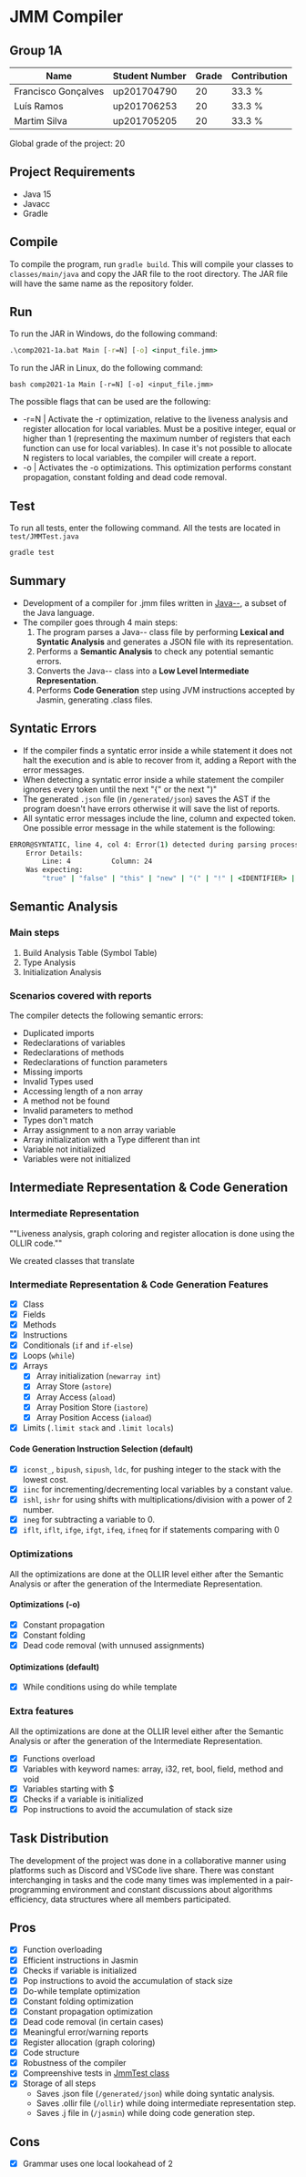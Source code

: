 # JMM Compiler

## Group 1A

| Name                | Student Number | Grade | Contribution |
| ------------------- | -------------- | ----- | ------------ |
| Francisco Gonçalves | up201704790    |  20   |     33.3 %   |
| Luís Ramos          | up201706253    |  20   |     33.3 %   |
| Martim Silva        | up201705205    |  20   |     33.3 %   |

Global grade of the project: 20

## Project Requirements

- Java 15
- Javacc
- Gradle

## Compile

To compile the program, run `gradle build`. This will compile your classes to `classes/main/java` and copy the JAR file to the root directory. The JAR file will have the same name as the repository folder.

## Run
To run the JAR in Windows, do the following command:

```cmd
.\comp2021-1a.bat Main [-r=N] [-o] <input_file.jmm>
```

To run the JAR in Linux, do the following command:
```shell
bash comp2021-1a Main [-r=N] [-o] <input_file.jmm>
```

The possible flags that can be used are the following:
- -r=N | Activate the -r optimization, relative to the liveness analysis and register allocation for local variables. Must be a positive integer, equal or higher than 1 (representing the maximum number of registers that each function can use for local variables). In case it's not possible to allocate N registers to local variables, the compiler will create a report.
- -o | Activates the -o optimizations. This optimization performs constant propagation, constant folding and dead code removal.

## Test

To run all tests, enter the following command. All the tests are located in `test/JMMTest.java`

```cmd
gradle test
```

## Summary

- Development of a compiler for .jmm files written in [Java--](https://www.cs.purdue.edu/homes/hosking/502/project/grammar.html), a subset of the Java language.
- The compiler goes through 4 main steps:
  1. The program parses a Java-- class file by performing **Lexical and Syntatic Analysis** and generates a JSON file with its representation.
  2. Performs a **Semantic Analysis** to check any potential semantic errors.
  3. Converts the Java-- class into a **Low Level Intermediate Representation**.
  4. Performs **Code Generation** step using JVM instructions accepted by Jasmin, generating .class files.

## Syntatic Errors

- If the compiler finds a syntatic error inside a while statement it does not halt the execution and is able to recover from it, adding a Report with the error messages. 
- When detecting a syntatic error inside a while statement the compiler ignores every token until the next "{" or the next ")"
- The generated `.json` file (in `/generated/json`) saves the AST if the program doesn't have errors otherwise it will save the list of reports.
- All syntatic error messages include the line, column and expected token. One possible error message in the while statement is the following:
```cmd
ERROR@SYNTATIC, line 4, col 4: Error(1) detected during parsing process. Unexpected token ')' ....
    Error Details:
        Line: 4          Column: 24
    Was expecting:
        "true" | "false" | "this" | "new" | "(" | "!" | <IDENTIFIER> | <INTEGER_LITERAL>
```

## Semantic Analysis

### Main steps

1. Build Analysis Table (Symbol Table)
2. Type Analysis
3. Initialization Analysis

### Scenarios covered with reports

The compiler detects the following semantic errors:

- Duplicated imports
- Redeclarations of variables
- Redeclarations of methods
- Redeclarations of function parameters
- Missing imports
- Invalid Types used
- Accessing length of a non array
- A method not be found
- Invalid parameters to method
- Types don't match
- Array assignment to a non array variable
- Array initialization with a Type different than int
- Variable not initialized
- Variables were not initialized

## Intermediate Representation & Code Generation

### Intermediate Representation
""Liveness analysis, graph coloring and register allocation is done using the OLLIR code.""

We created classes that translate 

### Intermediate Representation  & Code Generation  Features
- [x] Class
- [x] Fields
- [x] Methods
- [x] Instructions
- [x] Conditionals (`if` and `if-else`)
- [x] Loops (`while`)
- [x] Arrays
  - [x] Array initialization (`newarray int`)
  - [x] Array Store (`astore`)
  - [x] Array Access (`aload`)
  - [x] Array Position Store (`iastore`)
  - [x] Array Position Access (`iaload`)
- [x] Limits (`.limit stack` and `.limit locals`)

#### Code Generation Instruction Selection (default)

- [x] `iconst_`, `bipush`, `sipush`, `ldc`, for pushing integer to the stack with the lowest cost.
- [x] `iinc` for incrementing/decrementing local variables by a constant value.
- [x] `ishl`, `ishr` for using shifts with multiplications/division with a power of 2 number.
- [x] `ineg` for subtracting a variable to 0.
- [x] `iflt`, `iflt`, `ifge`, `ifgt`, `ifeq`, `ifneq` for if statements comparing with 0

### Optimizations
All the optimizations are done at the OLLIR level either after the Semantic Analysis or after the generation of the Intermediate Representation.
#### Optimizations (-o)
- [x] Constant propagation
- [x] Constant folding
- [x] Dead code removal (with unnused assignments)

#### Optimizations (default)
- [x] While conditions using do while template

### Extra features
All the optimizations are done at the OLLIR level either after the Semantic Analysis or after the generation of the Intermediate Representation.
- [x] Functions overload
- [x] Variables with keyword names: array, i32, ret, bool, field, method and void
- [x] Variables starting with $
- [x] Checks if a variable is initialized
- [x] Pop instructions to avoid the accumulation of stack size

## Task Distribution
The development of the project was done in a collaborative manner using platforms such as Discord and VSCode live share. There was constant interchanging in tasks and the code many times was implemented in a pair-programming environment and constant discussions about algorithms efficiency, data structures where all members participated.

## Pros
- [x] Function overloading
- [x] Efficient instructions in Jasmin
- [x] Checks if variable is initialized
- [x] Pop instructions to avoid the accumulation of stack size
- [x] Do-while template optimization
- [x] Constant folding optimization
- [x] Constant propagation optimization
- [x] Dead code removal (in certain cases)
- [x] Meaningful error/warning reports
- [x] Register allocation (graph coloring)
- [x] Code structure
- [x] Robustness of the compiler
- [x] Compreenshive tests in [JmmTest class](https://git.fe.up.pt/compilers2021/comp2021-1a/-/blob/master/test/JMMTest.java)  
- [x] Storage of all steps
    - Saves .json file (`/generated/json`) while doing syntatic analysis.
    - Saves .ollir file (`/ollir`) while doing intermediate representation step.
    - Saves .j file in (`/jasmin`) while doing code generation step.

## Cons
- [x] Grammar uses one local lookahead of 2
